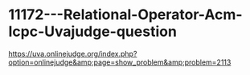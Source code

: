 # 11172---Relational-Operator-Acm-Icpc-Uvajudge-question
https://uva.onlinejudge.org/index.php?option=onlinejudge&amp;page=show_problem&amp;problem=2113
